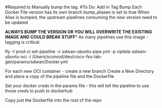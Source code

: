 #Required to Manually bump the tag.
#To Do: Add in Tag Bump
Each Docker File version has its own branch
bump_aliases is set to true
When Alias is bumped, the upstream pipelines consuming the new version need to be updated

****ALWAYS BUMP THE VERSION OR YOU WILL OVERWRITE THE EXISTING IMAGE AND COULD BREAK STUFF***** As many pipelines use this image - tagging is critical.

fly -t prod-ci set-pipeline -c sdwan-ubuntu-pipe.yml -p viptela-sdwan-ubuntu-oci -l /Users/sconrod/dev/cisco-fso-lab-gen/params/sdwan/Docker.yml

For each new OCI container - create a new branch
Create a New Directory and place a copy of the pipeline file and the Dockerfile

Set your docker creds in the params file - this will tell the pipeline to use those creds to push to dockerhub

Copy just the Dockerfile into the root of the repo 